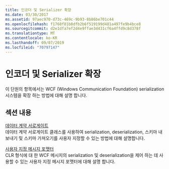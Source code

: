```yaml
---
title: 인코더 및 Serializer 확장
ms.date: 03/30/2017
ms.assetid: 97aec970-d73c-469c-9b93-8b86be701c44
ms.openlocfilehash: f1768f81b8dfb2b6f519199d481a497fe9b4bce8
ms.sourcegitcommit: d2e1dfa7ef2d4e9ffae3d431cf6a4ffd9c8d378f
ms.translationtype: MT
ms.contentlocale: ko-KR
ms.lasthandoff: 09/07/2019
ms.locfileid: "70797147"
---
```

# <a name="extending-encoders-and-serializers"></a>인코더 및 Serializer 확장
이 단원의 항목에서는 WCF (Windows Communication Foundation) serialization 시스템을 확장 하는 방법에 대해 설명 합니다.  
  
## <a name="in-this-section"></a>섹션 내용  
 [데이터 계약 서로게이트](data-contract-surrogates.md)  
 데이터 계약 서로게이트 클래스를 사용하여 serialization, deserialization, 스키마 내보내기 및 스키마 가져오기를 사용자 지정할 수 있는 방법에 대해 설명합니다.  
  
 [사용자 지정 메시지 포맷터](custom-message-formatters.md)  
 CLR 형식에 대 한 WCF 메시지의 serialization 및 deserialization을 제어 하는 데 사용할 수 있는 사용자 지정 메시지 포맷터에 대해 설명 합니다.
